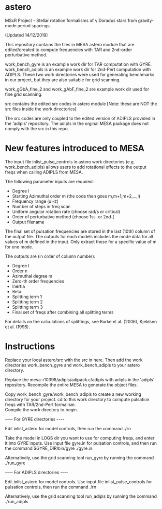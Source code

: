 # astero

MScR Project - Stellar rotation formalisms of γ Doradus stars from gravity-mode period spacings

(Updated 14/12/2019)

This repository contains the files in MESA astero module that are edited/created to compute 
frequencies with TAR and 2nd-order perturbative method. 

work_bench_gyre is an example work dir for TAR computation with GYRE.
work_bench_adipls is an example work dir for 2nd-Pert computation with ADIPLS.
These two work directories were used for generating benchmarks in our project, but they 
are also suitable for grid scanning. 

work_gGbA_fine_2 and work_gAbF_fine_2 are example work dir used for fine grid scanning.

src contains the edited src codes in astero module
[Note: these are NOT the src files inside the work directories]

The src codes are only coupled to the edited version of ADIPLS provided in the 'adipls' repository. 
The adipls in the orginal MESA package does not comply with the src in this repo. 


# New features introduced to MESA

The input file inlist_pulse_controls in astero work directories (e.g. work_bench_adipls) allows
users to add rotational effects to the output freqs when calling ADIPLS from MESA. 

The following parameter inputs are required:
- Degree l
- Starting Azimuthal order m (the code then goes m,m+1,m+2,...,l)
- Frequency range (uHz)
- Number of steps in freq scan 
- Uniform angular rotation rate (choose rad/s or critical)
- Order of perturbative method (choose 1st- or 2nd-)
- Output filename 

The final set of pulsation frequencies are stored in the last (10th) column of the output file. The outputs 
for each models includes the mode data for all values of m defined in the input. 
Only extract those for a specific value of m for one mode. 

The outputs are (in order of column number):
- Degree l
- Order n 
- Azimuthal degree m
- Zero-th order frequencies 
- Inertia 
- Beta 
- Splitting term 1 
- Splitting term 2
- Splitting term 3 
- Final set of freqs after combining all splitting terms 

For details on the calculations of splittings, see Burke et al. (2006), Kjeldsen et al. (1998). 


# Instructions

Replace your local astero/src with the src in here.
Then add the work directories work_bench_gyre and work_bench_adipls to your astero directory.

Replace the mesa-r10398/adipls/adipack.c/adipls with adipls in the 'adipls' repository. 
Recompile the entire MESA to generate the object files.

Copy work_bench_gyre/work_bench_adipls to create a new working directory for your project. 
cd to this work directory to compute pulsation freqs with TAR/2nd-Pert formalism.  
Compile the work directory to begin. 

---- For GYRE directories ----

Edit inlist_astero for model controls, then run the command ./rn

Take the model in LOGS dir you want to use for computing freqs, and enter it
into GYRE inputs. 
Use input file gyre.in for pulsation controls, 
and then run the command $GYRE_DIR/bin/gyre ./gyre.in 

Alternatively, use the grid scanning tool run_gyre 
by running the command ./run_gyre 

---- For ADIPLS directories ----

Edit inlist_astero for model controls.
Use input file inlist_pulse_controls for pulsation controls,
then run the command ./rn

Alternatively, use the grid scanning tool run_adipls 
by running the command ./run_adipls 







